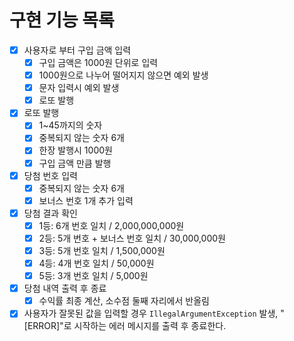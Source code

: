 # 구현 기능 목록
- [x] 사용자로 부터 구입 금액 입력
    - [x] 구입 금액은 1000원 단위로 입력
    - [x] 1000원으로 나누어 떨어지지 않으면 예외 발생
    - [x] 문자 입력시 예외 발생
    - [x] 로또 발행
- [x] 로또 발행
    - [x] 1~45까지의 숫자
    - [x] 중복되지 않는 숫자 6개
    - [x] 한장 발행시 1000원
    - [x] 구입 금액 만큼 발행
- [x] 당첨 번호 입력
    - [x] 중복되지 않는 숫자 6개
    - [x] 보너스 번호 1개 추가 입력
- [x] 당첨 결과 확인
  - [x] 1등: 6개 번호 일치 / 2,000,000,000원
  - [x] 2등: 5개 번호 + 보너스 번호 일치 / 30,000,000원
  - [x] 3등: 5개 번호 일치 / 1,500,000원
  - [x] 4등: 4개 번호 일치 / 50,000원
  - [x] 5등: 3개 번호 일치 / 5,000원
- [x] 당첨 내역 출력 후 종료
    - [x] 수익률 최종 계산, 소수점 둘째 자리에서 반올림
- [x] 사용자가 잘못된 값을 입력할 경우 `IllegalArgumentException` 발생, "[ERROR]"로 시작하는 에러 메시지를 출력 후 종료한다.